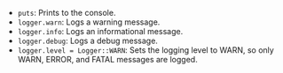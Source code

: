 *   `puts`: Prints to the console.
*   `logger.warn`: Logs a warning message.
*   `logger.info`: Logs an informational message.
*   `logger.debug`: Logs a debug message.
*   `logger.level = Logger::WARN`: Sets the logging level to WARN, so only WARN, ERROR, and FATAL messages are logged.
